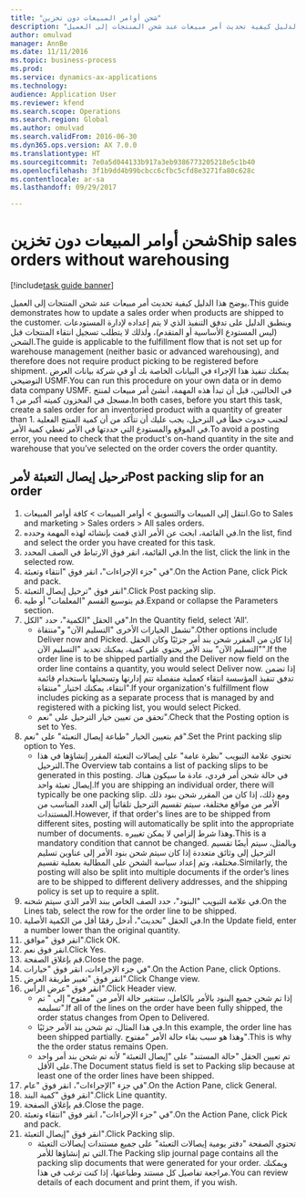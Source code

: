 ```yaml
--- 
title: "شحن أوامر المبيعات دون تخزين"
description: "يوضح هذا الدليل كيفية تحديث أمر مبيعات عند شحن المنتجات إلى العميل."
author: omulvad
manager: AnnBe
ms.date: 11/11/2016
ms.topic: business-process
ms.prod: 
ms.service: dynamics-ax-applications
ms.technology: 
audience: Application User
ms.reviewer: kfend
ms.search.scope: Operations
ms.search.region: Global
ms.author: omulvad
ms.search.validFrom: 2016-06-30
ms.dyn365.ops.version: AX 7.0.0
ms.translationtype: HT
ms.sourcegitcommit: 7e0a5d044133b917a3eb9386773205218e5c1b40
ms.openlocfilehash: 3f1b9dd4b99bcbcc6cfbc5cfd8e3271fa80c628c
ms.contentlocale: ar-sa
ms.lasthandoff: 09/29/2017

---
```

# <a name="ship-sales-orders-without-warehousing"></a><span data-ttu-id="57e50-103">شحن أوامر المبيعات دون تخزين</span><span class="sxs-lookup"><span data-stu-id="57e50-103">Ship sales orders without warehousing</span></span>

[!include[task guide banner](../../includes/task-guide-banner.md)]

<span data-ttu-id="57e50-104">يوضح هذا الدليل كيفية تحديث أمر مبيعات عند شحن المنتجات إلى العميل.</span><span class="sxs-lookup"><span data-stu-id="57e50-104">This guide demonstrates how to update a sales order when products are shipped to the customer.</span></span> <span data-ttu-id="57e50-105">وينطبق الدليل على تدفق التنفيذ الذي لا يتم إعداده لإدارة المستودعات (ليس المستودع الأساسية أو المتقدم)، ولذلك لا يتطلب تسجيل انتقاء المنتجات قبل الشحن.</span><span class="sxs-lookup"><span data-stu-id="57e50-105">The guide is applicable to the fulfillment flow that is not set up for warehouse management (neither basic or advanced warehousing), and therefore does not require product picking to be registered before shipment.</span></span> <span data-ttu-id="57e50-106">يمكنك تنفيذ هذا الإجراء في البيانات الخاصة بك أو في شركة بيانات العرض التوضيحي USMF.</span><span class="sxs-lookup"><span data-stu-id="57e50-106">You can run this procedure on your own data or in demo data company USMF.</span></span> <span data-ttu-id="57e50-107">في الحالتين، قبل أن تبدأ هذه المهمة، أنشئ أمر مبيعات لمنتج مسجل في المخزون كميته أكبر من 1.</span><span class="sxs-lookup"><span data-stu-id="57e50-107">In both cases, before you start this task, create a sales order for an inventoried product with a quantity of greater than 1.</span></span> <span data-ttu-id="57e50-108">لتجنب حدوث خطأ في الترحيل، يجب عليك أن تتأكد من أن كمية المنتج الفعلية في الموقع والمستودع التي حددتها في الأمر تغطي كمية الأمر.</span><span class="sxs-lookup"><span data-stu-id="57e50-108">To avoid a posting error, you need to check that the product's on-hand quantity in the site and warehouse that you’ve selected on the order covers the order quantity.</span></span>


## <a name="post-packing-slip-for-an-order"></a><span data-ttu-id="57e50-109">ترحيل إيصال التعبئة لأمر</span><span class="sxs-lookup"><span data-stu-id="57e50-109">Post packing slip for an order</span></span>
1. <span data-ttu-id="57e50-110">انتقل إلى المبيعات والتسويق > أوامر المبيعات > كافة أوامر المبيعات.</span><span class="sxs-lookup"><span data-stu-id="57e50-110">Go to Sales and marketing > Sales orders > All sales orders.</span></span>
2. <span data-ttu-id="57e50-111">في القائمة، ابحث عن الأمر الذي قمت بإنشائه لهذه المهمة وحدده.</span><span class="sxs-lookup"><span data-stu-id="57e50-111">In the list, find and select the order you have created for this task.</span></span>
3. <span data-ttu-id="57e50-112">في القائمة، انقر فوق الارتباط في الصف المحدد.</span><span class="sxs-lookup"><span data-stu-id="57e50-112">In the list, click the link in the selected row.</span></span>
4. <span data-ttu-id="57e50-113">في "جزء الإجراءات"، انقر فوق "انتقاء وتعبئة‬".</span><span class="sxs-lookup"><span data-stu-id="57e50-113">On the Action Pane, click Pick and pack.</span></span>
5. <span data-ttu-id="57e50-114">انقر فوق "ترحيل إيصال التعبئة".</span><span class="sxs-lookup"><span data-stu-id="57e50-114">Click Post packing slip.</span></span>
6. <span data-ttu-id="57e50-115">قم بتوسيع القسم "المعلمات" أو طيه.</span><span class="sxs-lookup"><span data-stu-id="57e50-115">Expand or collapse the Parameters section.</span></span>
7. <span data-ttu-id="57e50-116">في الحقل "الكمية"، حدد "الكل".</span><span class="sxs-lookup"><span data-stu-id="57e50-116">In the Quantity field, select 'All'.</span></span>
    * <span data-ttu-id="57e50-117">تشمل الخيارات الأخرى "التسليم الآن" و"منتقاة".</span><span class="sxs-lookup"><span data-stu-id="57e50-117">Other options include Deliver now and Picked.</span></span> <span data-ttu-id="57e50-118">إذا كان من المقرر شحن بند أمر جزئيًا وكان الحقل "التسليم الآن" ببند الأمر يحتوي على كمية، يمكنك تحديد "التسليم الآن".</span><span class="sxs-lookup"><span data-stu-id="57e50-118">If the order line is to be shipped partially and the Deliver now field on the order line contains a quantity, you would select Deliver now.</span></span> <span data-ttu-id="57e50-119">إذا تضمن تدفق تنفيذ المؤسسة انتقاء كعملية منفصلة تتم إدارتها وتسجيلها باستخدام قائمة انتقاء، يمكنك اختيار "منتقاة".</span><span class="sxs-lookup"><span data-stu-id="57e50-119">If your organization's fulfillment flow includes picking as a separate process that is managed by and registered with a picking list, you would select Picked.</span></span>  
    * <span data-ttu-id="57e50-120">تحقق من تعيين خيار الترحيل على "نعم".</span><span class="sxs-lookup"><span data-stu-id="57e50-120">Check that the Posting option is set to Yes.</span></span>  
8. <span data-ttu-id="57e50-121">قم بتعيين الخيار "طباعة إيصال التعبئة" على "نعم".</span><span class="sxs-lookup"><span data-stu-id="57e50-121">Set the Print packing slip option to Yes.</span></span>
    * <span data-ttu-id="57e50-122">تحتوي علامة التبويب "نظرة عامة" على إيصالات التعبئة المقرر إنشاؤها في هذا الترحيل.</span><span class="sxs-lookup"><span data-stu-id="57e50-122">The Overview tab contains a list of packing slips to be generated in this posting.</span></span> <span data-ttu-id="57e50-123">في حالة شحن أمر فردي، عادة ما سيكون هناك إيصال تعبئة واحد.</span><span class="sxs-lookup"><span data-stu-id="57e50-123">If you are shipping an individual order, there will typically be one packing slip.</span></span> <span data-ttu-id="57e50-124">ومع ذلك، إذا كان من المقرر شحن بنود ذلك الأمر من مواقع مختلفة، سيتم تقسيم الترحيل تلقائياً إلى العدد المناسب من المستندات.</span><span class="sxs-lookup"><span data-stu-id="57e50-124">However, if that order's lines are to be shipped from different sites, posting will automatically be split into the appropriate number of documents.</span></span> <span data-ttu-id="57e50-125">وهذا شرط إلزامي لا يمكن تغييره.</span><span class="sxs-lookup"><span data-stu-id="57e50-125">This is a mandatory condition that cannot be changed.</span></span> <span data-ttu-id="57e50-126">وبالمثل، سيتم أيضًا تقسيم الترحيل إلى وثائق متعددة إذا كان سيتم شحن بنود الأمر إلى عناوين تسليم مختلفة، وتم إعداد سياسة الشحن على المطالبة بعملية تقسيم.</span><span class="sxs-lookup"><span data-stu-id="57e50-126">Similarly, the posting will also be split into multiple documents if the order’s lines are to be shipped to different delivery addresses, and the shipping policy is set up to require a split.</span></span>  
9. <span data-ttu-id="57e50-127">في علامة التبويب "البنود"، حدد الصف الخاص ببند الأمر الذي سيتم شحنه.</span><span class="sxs-lookup"><span data-stu-id="57e50-127">On the Lines tab, select the row for the order line to be shipped.</span></span>
10. <span data-ttu-id="57e50-128">في الحقل "تحديث"، أدخل رقمًا أقل من الكمية الأصلية.</span><span class="sxs-lookup"><span data-stu-id="57e50-128">In the Update field, enter a number lower than the original quantity.</span></span>
11. <span data-ttu-id="57e50-129">انقر فوق "موافق".</span><span class="sxs-lookup"><span data-stu-id="57e50-129">Click OK.</span></span>
12. <span data-ttu-id="57e50-130">انقر فوق نعم.</span><span class="sxs-lookup"><span data-stu-id="57e50-130">Click Yes.</span></span>
13. <span data-ttu-id="57e50-131">قم بإغلاق الصفحة.</span><span class="sxs-lookup"><span data-stu-id="57e50-131">Close the page.</span></span>
14. <span data-ttu-id="57e50-132">في جزء الإجراءات، انقر فوق "خيارات".</span><span class="sxs-lookup"><span data-stu-id="57e50-132">On the Action Pane, click Options.</span></span>
15. <span data-ttu-id="57e50-133">انقر فوق "تغيير طريقة العرض‬".</span><span class="sxs-lookup"><span data-stu-id="57e50-133">Click Change view.</span></span>
16. <span data-ttu-id="57e50-134">انقر فوق "عرض الرأس".</span><span class="sxs-lookup"><span data-stu-id="57e50-134">Click Header view.</span></span>
    * <span data-ttu-id="57e50-135">إذا تم شحن جميع البنود بالأمر بالكامل، ستتغير حالة الأمر من "مفتوح" إلى " تم تسليمه".</span><span class="sxs-lookup"><span data-stu-id="57e50-135">If all of the lines on the order have been fully shipped, the order status changes from Open to Delivered.</span></span>  
    * <span data-ttu-id="57e50-136">في هذا المثال، تم شحن بند الأمر جزئيًا.</span><span class="sxs-lookup"><span data-stu-id="57e50-136">In this example, the order line has been shipped partially.</span></span> <span data-ttu-id="57e50-137">وهذا هو سبب بقاء حالة الأمر "مفتوح".</span><span class="sxs-lookup"><span data-stu-id="57e50-137">This is why the the order status remains Open.</span></span>     
    * <span data-ttu-id="57e50-138">تم تعيين الحقل "حالة المستند" على "إيصال التعبئة" لأنه تم شحن بند أمر واحد على الأقل.</span><span class="sxs-lookup"><span data-stu-id="57e50-138">The Document status field is set to Packing slip because at least one of the order lines have been shipped.</span></span>  
17. <span data-ttu-id="57e50-139">في جزء "الإجراءات"، انقر فوق "عام".</span><span class="sxs-lookup"><span data-stu-id="57e50-139">On the Action Pane, click General.</span></span>
18. <span data-ttu-id="57e50-140">انقر فوق "كمية البند".</span><span class="sxs-lookup"><span data-stu-id="57e50-140">Click Line quantity.</span></span>
19. <span data-ttu-id="57e50-141">قم بإغلاق الصفحة.</span><span class="sxs-lookup"><span data-stu-id="57e50-141">Close the page.</span></span>
20. <span data-ttu-id="57e50-142">في "جزء الإجراءات"، انقر فوق "انتقاء وتعبئة‬".</span><span class="sxs-lookup"><span data-stu-id="57e50-142">On the Action Pane, click Pick and pack.</span></span>
21. <span data-ttu-id="57e50-143">انقر فوق "إيصال التعبئة".</span><span class="sxs-lookup"><span data-stu-id="57e50-143">Click Packing slip.</span></span>
    * <span data-ttu-id="57e50-144">تحتوي الصفحة "دفتر يومية إيصالات التعبئة" على جميع مستندات إيصالات التعبئة التي تم إنشاؤها للأمر.</span><span class="sxs-lookup"><span data-stu-id="57e50-144">The Packing slip journal page contains all the packing slip documents that were generated for your order.</span></span> <span data-ttu-id="57e50-145">ويمكنك مراجعة تفاصيل كل مستند وطباعتها، إذا كنت ترغب في هذا.</span><span class="sxs-lookup"><span data-stu-id="57e50-145">You can review details of each document and print them, if you wish.</span></span>  


